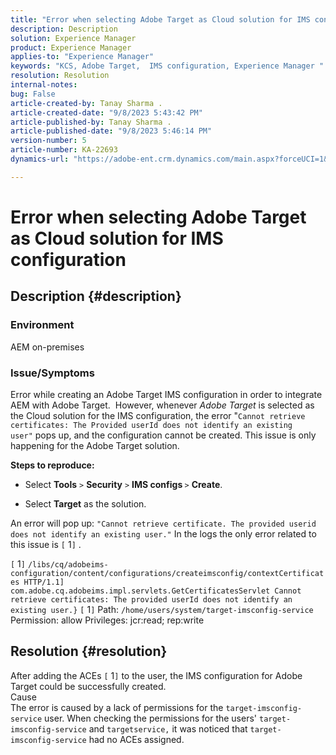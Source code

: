```yaml
---
title: "Error when selecting Adobe Target as Cloud solution for IMS configuration"
description: Description
solution: Experience Manager
product: Experience Manager
applies-to: "Experience Manager"
keywords: "KCS, Adobe Target,  IMS configuration, Experience Manager "
resolution: Resolution
internal-notes: 
bug: False
article-created-by: Tanay Sharma .
article-created-date: "9/8/2023 5:43:42 PM"
article-published-by: Tanay Sharma .
article-published-date: "9/8/2023 5:46:14 PM"
version-number: 5
article-number: KA-22693
dynamics-url: "https://adobe-ent.crm.dynamics.com/main.aspx?forceUCI=1&pagetype=entityrecord&etn=knowledgearticle&id=eee81f40-6f4e-ee11-be6e-6045bd006295"

---
```

# Error when selecting Adobe Target as Cloud solution for IMS configuration

## Description {#description}


### Environment

AEM on-premises

### Issue/Symptoms

Error while creating an Adobe Target IMS configuration in order to integrate AEM with Adobe Target.  However, whenever *Adobe Target* is selected as the Cloud solution for the IMS configuration, the error "`Cannot retrieve certificates: The Provided userId does not identify an existing user"` pops up, and the configuration cannot be created. This issue is only happening for the Adobe Target solution.



<b>Steps to reproduce:</b>

- Select <b>Tools</b> `>`  <b>Security</b> `>`  <b>IMS configs </b>`>`  <b>Create</b>.


- Select <b>Target</b> as the solution.


An error will pop up: `"Cannot retrieve certificate. The provided userid does not identify an existing user."` In the logs the only error related to this issue is `[` 1`]` .

`[` 1`]`  `/libs/cq/adobeims-configuration/content/configurations/createimsconfig/contextCertificates HTTP/1.1]  com.adobe.cq.adobeims.impl.servlets.GetCertificatesServlet Cannot retrieve certificates: The provided userId does not identify an existing user.}` `[` 1`]`  Path: `/home/users/system/target-imsconfig-service` Permission: allow Privileges: jcr:read; rep:write


## Resolution {#resolution}


After adding the ACEs `[` 1`]`  to the user, the IMS configuration for Adobe Target could be successfully created.
<br>Cause<br>
The error is caused by a lack of permissions for the `target-imsconfig-service` user. When checking the permissions for the users' `target-imsconfig-service` and `targetservice,` it was noticed that `target-imsconfig-service` had no ACEs assigned.
